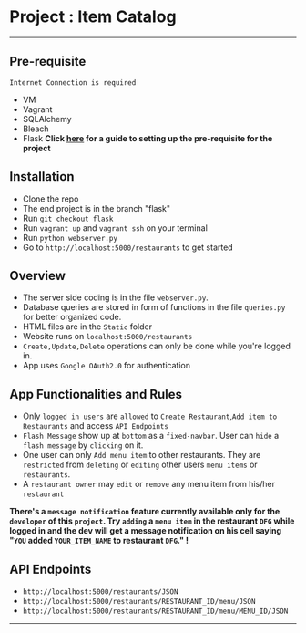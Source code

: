 # Project  : Item Catalog
___
## Pre-requisite
`Internet Connection is required`
* VM
* Vagrant
* SQLAlchemy
* Bleach
* Flask
**Click [here](https://classroom.udacity.com/nanodegrees/nd004/parts/8d3e23e1-9ab6-47eb-b4f3-d5dc7ef27bf0/modules/bc51d967-cb21-46f4-90ea-caf73439dc59/lessons/5475ecd6-cfdb-4418-85a2-f2583074c08d/concepts/14c72fe3-e3fe-4959-9c4b-467cf5b7c3a0) for a guide to setting up the pre-requisite for the project**
## Installation
* Clone the repo
* The end project is in the branch "flask"
* Run `git checkout flask`
* Run `vagrant up` and `vagrant ssh` on your terminal
* Run `python webserver.py`
* Go to `http://localhost:5000/restaurants` to get started

## Overview
* The server side coding is in the file `webserver.py`.
* Database queries are stored in form of functions in the file `queries.py` for better organized code.
* HTML files are in the `Static` folder
* Website runs on `localhost:5000/restaurants`
* `Create,Update,Delete` operations can only be done while you're logged in.
* App uses `Google OAuth2.0` for authentication

## App Functionalities and Rules
* Only `logged in users` are `allowed` to `Create Restaurant`,`Add item to Restaurants` and access `API Endpoints`
* `Flash Message` show up at `bottom` as a `fixed-navbar`. User can `hide` a `flash message` by `clicking` on it.
* One user can only `Add menu item` to other restaurants. They are `restricted` from `deleting` or `editing` other users `menu items` or `restaurants`.
* A `restaurant owner` may `edit` or `remove` any menu item from his/her `restaurant`

 **There's a `message notification` feature currently available only for the `developer` of this `project`. Try `adding` a `menu item` in the restaurant `DFG` while logged in and the dev will get a message notification on his cell saying "`YOU` added `YOUR_ITEM_NAME` to restaurant `DFG`." !**  

## API Endpoints
* `http://localhost:5000/restaurants/JSON`
* `http://localhost:5000/restaurants/RESTAURANT_ID/menu/JSON`
* `http://localhost:5000/restaurants/RESTAURANT_ID/menu/MENU_ID/JSON`
- - -
